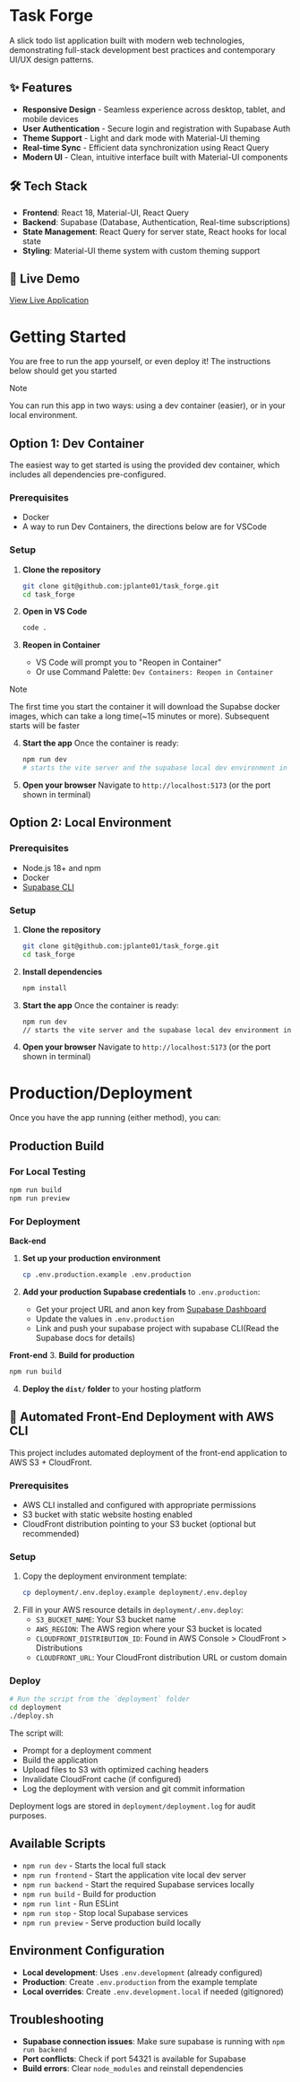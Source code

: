 # Task Forge

A slick todo list application built with modern web technologies, demonstrating full-stack development best practices and contemporary UI/UX design patterns.

## ✨ Features

- **Responsive Design** - Seamless experience across desktop, tablet, and mobile devices
- **User Authentication** - Secure login and registration with Supabase Auth
- **Theme Support** - Light and dark mode with Material-UI theming
- **Real-time Sync** - Efficient data synchronization using React Query
- **Modern UI** - Clean, intuitive interface built with Material-UI components

## 🛠️ Tech Stack

- **Frontend**: React 18, Material-UI, React Query
- **Backend**: Supabase (Database, Authentication, Real-time subscriptions)
- **State Management**: React Query for server state, React hooks for local state
- **Styling**: Material-UI theme system with custom theming support

## 🚀 Live Demo

[View Live Application](https://taskforge.jplante.dev)

# Getting Started

You are free to run the app yourself, or even deploy it! The instructions below should get you started

> [!NOTE]
> You can run this app in two ways: using a dev container (easier), or in your local environment.

## Option 1: Dev Container

The easiest way to get started is using the provided dev container, which includes all dependencies pre-configured.

### Prerequisites
- Docker
- A way to run Dev Containers, the directions below are for VSCode

### Setup
1. **Clone the repository**
   ```bash
   git clone git@github.com:jplante01/task_forge.git
   cd task_forge
   ```

2. **Open in VS Code**
   ```bash
   code .
   ```

3. **Reopen in Container**
   - VS Code will prompt you to "Reopen in Container"
   - Or use Command Palette: `Dev Containers: Reopen in Container`

> [!NOTE]
> The first time you start the container it will download the Supabse docker images, which can take a long time(~15 minutes or more). Subsequent starts will be faster

4. **Start the app**
   Once the container is ready:
   ```bash
   npm run dev
   # starts the vite server and the supabase local dev environment in one command
   ```

5. **Open your browser**
   Navigate to `http://localhost:5173` (or the port shown in terminal)

## Option 2: Local Environment

### Prerequisites
- Node.js 18+ and npm
- Docker
- [Supabase CLI](https://supabase.com/docs/guides/cli/getting-started)

### Setup

1. **Clone the repository**
   ```bash
   git clone git@github.com:jplante01/task_forge.git
   cd task_forge
   ```

2. **Install dependencies**
   ```bash
   npm install
   ```

3. **Start the app**
   Once the container is ready:
   ```bash
   npm run dev
   // starts the vite server and the supabase local dev environment in one command
   ```

4. **Open your browser**
   Navigate to `http://localhost:5173` (or the port shown in terminal)


# Production/Deployment

Once you have the app running (either method), you can:

## Production Build

### For Local Testing
```bash
npm run build
npm run preview
```

### For Deployment

**Back-end**
1. **Set up your production environment**
   ```bash
   cp .env.production.example .env.production
   ```
   
2. **Add your production Supabase credentials** to `.env.production`:
   - Get your project URL and anon key from [Supabase Dashboard](https://supabase.com/dashboard)
   - Update the values in `.env.production`
   - Link and push your supabase project with supabase CLI(Read the Supabase docs for details)

**Front-end**
3. **Build for production**
   ```bash
   npm run build
   ```

4. **Deploy the `dist/` folder** to your hosting platform


## 🚀 Automated Front-End Deployment with AWS CLI

This project includes automated deployment of the front-end application to AWS S3 + CloudFront.

### Prerequisites
- AWS CLI installed and configured with appropriate permissions
- S3 bucket with static website hosting enabled
- CloudFront distribution pointing to your S3 bucket (optional but recommended)

### Setup
1. Copy the deployment environment template:
   ```bash
   cp deployment/.env.deploy.example deployment/.env.deploy
   ```
2. Fill in your AWS resource details in `deployment/.env.deploy`:
   - `S3_BUCKET_NAME`: Your S3 bucket name
   - `AWS_REGION`: The AWS region where your S3 bucket is located
   - `CLOUDFRONT_DISTRIBUTION_ID`: Found in AWS Console > CloudFront > Distributions
   - `CLOUDFRONT_URL`: Your CloudFront distribution URL or custom domain

### Deploy
```bash
# Run the script from the `deployment` folder
cd deployment
./deploy.sh
```

The script will:
- Prompt for a deployment comment
- Build the application
- Upload files to S3 with optimized caching headers
- Invalidate CloudFront cache (if configured)
- Log the deployment with version and git commit information

Deployment logs are stored in `deployment/deployment.log` for audit purposes.

## Available Scripts

- `npm run dev` - Starts the local full stack
- `npm run frontend` - Start the application vite local dev server 
- `npm run backend` - Start the required Supabase services locally
- `npm run build` - Build for production
- `npm run lint` - Run ESLint
- `npm run stop` - Stop local Supabase services
- `npm run preview` - Serve production build locally

## Environment Configuration

- **Local development**: Uses `.env.development` (already configured)
- **Production**: Create `.env.production` from the example template
- **Local overrides**: Create `.env.development.local` if needed (gitignored)

## Troubleshooting

- **Supabase connection issues**: Make sure supabase is running with `npm run backend`
- **Port conflicts**: Check if port 54321 is available for Supabase
- **Build errors**: Clear `node_modules` and reinstall dependencies